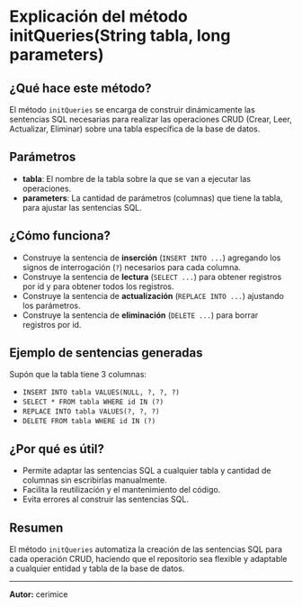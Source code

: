 # Explicación del método initQueries(String tabla, long parameters)

## ¿Qué hace este método?
El método `initQueries` se encarga de construir dinámicamente las sentencias SQL necesarias para realizar las operaciones CRUD (Crear, Leer, Actualizar, Eliminar) sobre una tabla específica de la base de datos.

## Parámetros
- **tabla**: El nombre de la tabla sobre la que se van a ejecutar las operaciones.
- **parameters**: La cantidad de parámetros (columnas) que tiene la tabla, para ajustar las sentencias SQL.

## ¿Cómo funciona?
- Construye la sentencia de **inserción** (`INSERT INTO ...`) agregando los signos de interrogación (`?`) necesarios para cada columna.
- Construye la sentencia de **lectura** (`SELECT ...`) para obtener registros por id y para obtener todos los registros.
- Construye la sentencia de **actualización** (`REPLACE INTO ...`) ajustando los parámetros.
- Construye la sentencia de **eliminación** (`DELETE ...`) para borrar registros por id.

## Ejemplo de sentencias generadas
Supón que la tabla tiene 3 columnas:
- `INSERT INTO tabla VALUES(NULL, ?, ?, ?)`
- `SELECT * FROM tabla WHERE id IN (?)`
- `REPLACE INTO tabla VALUES(?, ?, ?)`
- `DELETE FROM tabla WHERE id IN (?)`

## ¿Por qué es útil?
- Permite adaptar las sentencias SQL a cualquier tabla y cantidad de columnas sin escribirlas manualmente.
- Facilita la reutilización y el mantenimiento del código.
- Evita errores al construir las sentencias SQL.

## Resumen
El método `initQueries` automatiza la creación de las sentencias SQL para cada operación CRUD, haciendo que el repositorio sea flexible y adaptable a cualquier entidad y tabla de la base de datos.

---

**Autor:** cerimice

